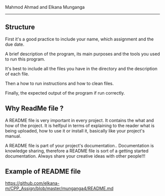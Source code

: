 Mahmod Ahmad and Elkana Munganga
*********************************

Structure
----
First it's a good practice to include your name, which assignment and the due date.

A brief description of the program, its main purposes and the tools you used to run this program.

It's best to include all the files you have in the directory and the description of each file.

Then a how to run instructions and how to clean files.

Finally, the expected output of the program if run correctly.


Why ReadMe file ?
----

A README file is very important in every project. It contains the what and how of the project.  It is helfpul in terms of explaining to the reader what is being uploaded, how to use it or install it, basically like your project's manual. 

A README file is part of your project's documentation.. Documentation is knowledge sharing, therefore a README file is sort of a getting started documentation. Always share your creative ideas with other people!!!

Example of README file
----
https://github.com/elkana-m/CPP_Assign/blob/master/munganga4/README.md

